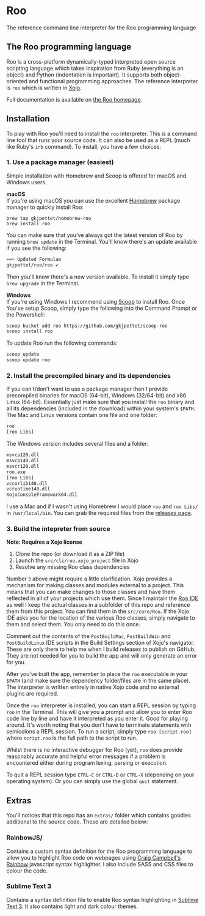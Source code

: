 # Roo
The reference command line interpreter for the Roo programming language

## The Roo programming language
Roo is a cross-platform dynamically-typed interpreted open source scripting language which takes inspiration from Ruby (everything is an object) and Python (indentation is important). It supports both object-oriented and functional programming approaches. The reference interpreter is `roo` which is written in [Xojo][xojo].

Full documentation is available on [the Roo homepage][homepage].

## Installation
To play with Roo you'll need to install the `roo` interpreter. This is a command line tool that runs your source code. It can also be used as a REPL (much like Ruby's `irb` command). To install, you have a few choices:

### 1. Use a package manager (easiest)
Simple installation with Homebrew and Scoop is offered for macOS and Windows users.

**macOS**  
If you're using macOS you can use the excellent [Homebrew][homebrew] package manager to quickly install Roo:
```
brew tap gkjpettet/homebrew-roo
brew install roo
```

You can make sure that you've always got the latest version of Roo by running `brew update` in the Terminal. You'll know there's an update available if you see the following:

```bash
==> Updated Formulae
gkjpettet/roo/roo ✔
```

Then you'll know there's a new version available. To install it simply type `brew upgrade` in the Terminal. 

**Windows**  
If you're using Windows I recommend using [Scoop][scoop] to install Roo. Once You've setup Scoop, simply type the following into the Command Prompt or the Powershell:

```bash
scoop bucket add roo https://github.com/gkjpettet/scoop-roo
scoop install roo
```

To update Roo run the following commands:

```bash
scoop update
scoop update roo
```

### 2. Install the precompiled binary and its dependencies
If you can't/don't want to use a package manager then I provide precompiled binaries for macOS (64-bit), Windows (32/64-bit) and x86 Linux (64-bit). Essentially just make sure that you install the `roo` binary and all its dependencies (included in the download) within your system's `$PATH`. The Mac and Linux versions contain one file and one folder:

```bash
roo
[roo Libs]
```

The Windows version includes several files and a folder:

```bash
msvcp120.dll
msvcp140.dll
msvcr120.dll
roo.exe
[roo Libs]
vccorlib140.dll
vcruntime140.dll
XojoConsoleFramework64.dll
```

I use a Mac and if I wasn't using Homebrew I would place `roo` and `roo Libs/` in `/usr/local/bin`. You can grab the required files from the [releases page](https://github.com/gkjpettet/roo/releases).

### 3. Build the intepreter from source

**Note: Requires a Xojo license**

1. Clone the repo (or download it as a ZIP file)
2. Launch the `src/cli/roo.xojo_project` file in Xojo
3. Resolve any missing Roo class dependencies

Number `3` above might require a little clarification. Xojo provides a mechanism for making classes and modules external to a project. This means that you can make changes to those classes and have them reflected in all of your projects which use them. Since I maintain the [Roo IDE](https://github.com/gkjpettet/roo-ide) as well I keep the actual classes in a subfolder of this repo and reference them from this project. You can find them in the `src/core/Roo`. If the Xojo IDE asks you for the location of the various Roo classes, simply navigate to them and select them. You only need to do this once.

Comment out the contents of the `PostBuildMac`, `PostBuildWin` and `PostBuildLinux` IDE scripts in the Build Settings section of Xojo's navigator. These are only there to help me when I build releases to publish on GitHub. They are not needed for you to build the app and will only generate an error for you.

After you've built the app, remember to place the `roo` executable in your `$PATH` (and make sure the dependency folder/files are in the same place). The interpreter is written entirely in native Xojo code and no external plugins are required.

Once the `roo` interpreter is installed, you can start a REPL session by typing `roo` in the Terminal. This will give you a prompt and allow you to enter Roo code line by line and have it interpreted as you enter it. Good for playing around. It's worth noting that you don't have to terminate statements with semicolons a REPL session. To run a script, simply type `roo [script.roo]` where `script.roo` is the full path to the script to run.

Whilst there is no interactive debugger for Roo (yet), `roo` does provide reasonably accurate and helpful error messages if a problem is encountered either during program lexing, parsing or execution.

To quit a REPL session type `CTRL-C` or `CTRL-D` or `CTRL-X` (depending on your operating system). Or you can simply use the global `quit` statement.

## Extras

You'll notices that this repo has an `extras/` folder which contains goodies additional to the source code. These are detailed below:

### RainbowJS/

Contains a custom syntax definition for the Roo programming language to allow you to highlight Roo code on webpages using [Craig Campbell's](https://craig.is/) [Rainbow](https://github.com/ccampbell/rainbow) javascript syntax highlighter. I also include SASS and CSS files to colour the code.

### Sublime Text 3

Contains a syntax definition file to enable Roo syntax highlighting in [Sublime Text 3](https://www.sublimetext.com/3). It also contains light and dark colour themes.

[homebrew]: https://brew.sh
[homepage]: https://garrypettet.com/roo
[scoop]: https://scoop.sh
[xojo]: https://xojo.com
